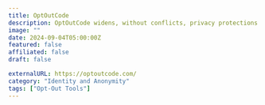 ```yaml
---
title: OptOutCode
description: OptOutCode widens, without conflicts, privacy protections for Global Privacy Control users.
image: ""
date: 2024-09-04T05:00:00Z
featured: false
affiliated: false
draft: false

externalURL: https://optoutcode.com/
category: "Identity and Anonymity"
tags: ["Opt-Out Tools"]
---
```

